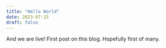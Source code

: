 ```yaml
---
title: "Hello World"
date: 2023-07-15
draft: false
---
```


And we are live! First post on this blog. Hopefully first of many.

